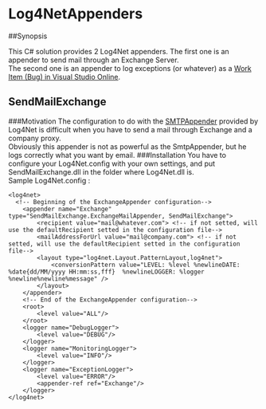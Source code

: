 # Log4NetAppenders
##Synopsis

This C# solution provides 2 Log4Net appenders.
The first one is an appender to send mail through an Exchange Server.  
The second one is an appender to log exceptions (or whatever) as a [Work Item (Bug) in Visual Studio Online](https://www.visualstudio.com/en-us/get-started/work/create-your-backlog-vs).

## SendMailExchange
###Motivation
The configuration to do with the [SMTPAppender](https://logging.apache.org/log4net/release/sdk/log4net.Appender.SmtpAppender.html) provided by Log4Net is difficult when you have to send a mail through Exchange and a company proxy.  
Obviously this appender is not as powerful as the SmtpAppender, but he logs correctly what you want by email.
###Installation
You have to configure your Log4Net.config with your own settings, and put SendMailExchange.dll in the folder where Log4Net.dll is.  
Sample Log4Net.config :
```
<log4net>
  <!-- Beginning of the ExchangeAppender configuration-->
	<appender name="Exchange" type="SendMailExchange.ExchangeMailAppender, SendMailExchange">
		<recipient value="mail@whatever.com"> <!-- if not setted, will use the defaultRecipient setted in the configuration file-->
		<mailAddressForUrl value="mail@company.com"> <!-- if not setted, will use the defaultRecipient setted in the configuration file-->
		<layout type="log4net.Layout.PatternLayout,log4net">
			<conversionPattern value="LEVEL: %level %newlineDATE: %date{dd/MM/yyyy HH:mm:ss,fff}  %newlineLOGGER: %logger %newline%newline%message" />
		</layout>
	</appender>
	<!-- End of the ExchangeAppender configuration-->
	<root>
		<level value="ALL"/>
	</root>
	<logger name="DebugLogger">
		<level value="DEBUG"/>
	</logger>
	<logger name="MonitoringLogger">
		<level value="INFO"/>
	</logger>
	<logger name="ExceptionLogger">
		<level value="ERROR"/>
		<appender-ref ref="Exchange"/>
	</logger>
</log4net>
```


